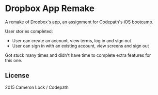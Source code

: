 # Dropbox App Remake

A remake of Dropbox's app, an assignment for Codepath's iOS bootcamp.

User stories completed:

- User can create an account, view terms, log in and sign out
- User can sign in with an existing account, view screens and sign out

Got stuck many times and didn't have time to complete extra features for this one.


## License

2015 Cameron Lock / Codepath